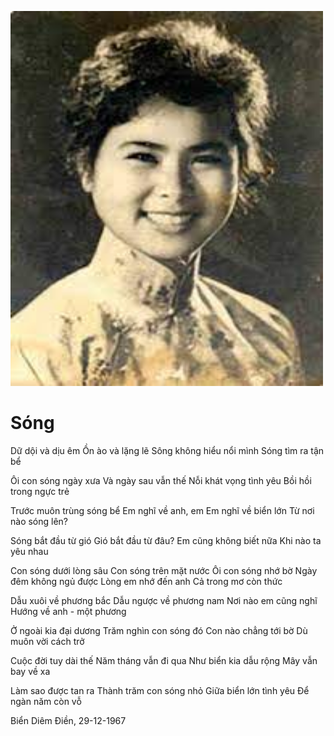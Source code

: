 <!DOCTYPE html>
<html>
<head>
<title>https-24h.com</title>
<p style="background-image: url('song.jpg');">
</head>
<body>
<img src="xq.jpg" alt="XUAN QUYNH" width="500" height="600">
<h1>Sóng</h1>
<p>
Dữ dội và dịu êm
Ồn ào và lặng lẽ
Sông không hiểu nổi mình
Sóng tìm ra tận bể

Ôi con sóng ngày xưa
Và ngày sau vẫn thế
Nỗi khát vọng tình yêu
Bồi hồi trong ngực trẻ

Trước muôn trùng sóng bể
Em nghĩ về anh, em
Em nghĩ về biển lớn
Từ nơi nào sóng lên?

Sóng bắt đầu từ gió
Gió bắt đầu từ đâu?
Em cũng không biết nữa
Khi nào ta yêu nhau

Con sóng dưới lòng sâu
Con sóng trên mặt nước
Ôi con sóng nhớ bờ
Ngày đêm không ngủ được
Lòng em nhớ đến anh
Cả trong mơ còn thức

Dẫu xuôi về phương bắc
Dẫu ngược về phương nam
Nơi nào em cũng nghĩ
Hướng về anh - một phương

Ở ngoài kia đại dương
Trăm nghìn con sóng đó
Con nào chẳng tới bờ
Dù muôn vời cách trở

Cuộc đời tuy dài thế
Năm tháng vẫn đi qua
Như biển kia dẫu rộng
Mây vẫn bay về xa

Làm sao được tan ra
Thành trăm con sóng nhỏ
Giữa biển lớn tình yêu
Để ngàn năm còn vỗ


Biển Diêm Điền, 29-12-1967</p>
 
</body>
</html>
